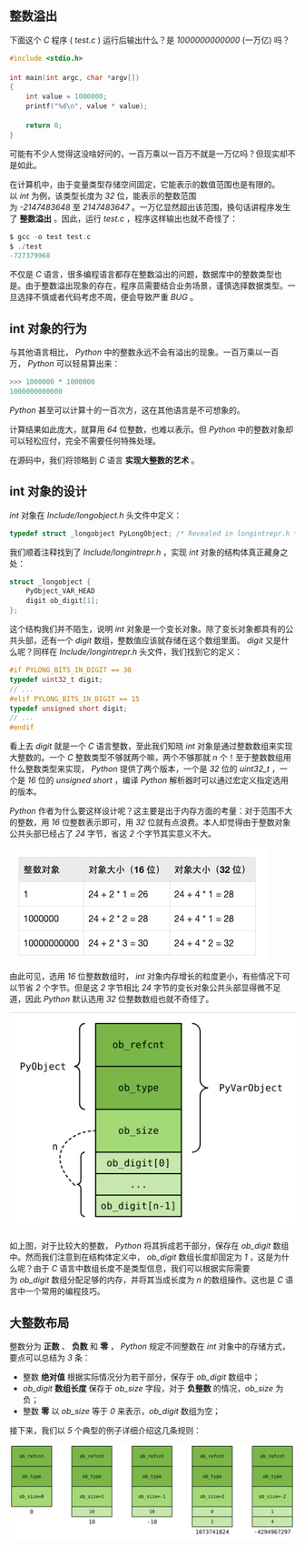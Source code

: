## 整数溢出

下面这个 _C_ 程序 ( _test.c_ ) 运行后输出什么？是 _1000000000000_ (一万亿) 吗？

```c
#include <stdio.h>

int main(int argc, char *argv[])
{
    int value = 1000000;
    printf("%d\n", value * value);

    return 0;
}
```

可能有不少人觉得这没啥好问的，一百万乘以一百万不就是一万亿吗？但现实却不是如此。

在计算机中，由于变量类型存储空间固定，它能表示的数值范围也是有限的。以 _int_ 为例，该类型长度为 _32_ 位，能表示的整数范围为 _-2147483648_ 至 _2147483647_ 。一万亿显然超出该范围，换句话讲程序发生了 **整数溢出** 。因此，运行 _test.c_ ，程序这样输出也就不奇怪了：

```c
$ gcc -o test test.c
$ ./test
-727379968
```

不仅是 _C_ 语言，很多编程语言都存在整数溢出的问题，数据库中的整数类型也是。由于整数溢出现象的存在，程序员需要结合业务场景，谨慎选择数据类型。一旦选择不慎或者代码考虑不周，便会导致严重 _BUG_ 。

## int 对象的行为

与其他语言相比， _Python_ 中的整数永远不会有溢出的现象。一百万乘以一百万， _Python_ 可以轻易算出来：

```c
>>> 1000000 * 1000000
1000000000000
```

_Python_ 甚至可以计算十的一百次方，这在其他语言是不可想象的。

计算结果如此庞大，就算用 _64_ 位整数，也难以表示。但 _Python_ 中的整数对象却可以轻松应付，完全不需要任何特殊处理。

在源码中，我们将领略到 _C_ 语言 **实现大整数的艺术** 。

## int 对象的设计

_int_ 对象在 _Include/longobject.h_ 头文件中定义：

```c
typedef struct _longobject PyLongObject; /* Revealed in longintrepr.h */
```

我们顺着注释找到了 _Include/longintrepr.h_ ，实现 _int_ 对象的结构体真正藏身之处：

```c
struct _longobject {
    PyObject_VAR_HEAD
    digit ob_digit[1];
};
```

这个结构我们并不陌生，说明 _int_ 对象是一个变长对象。除了变长对象都具有的公共头部，还有一个 _digit_ 数组，整数值应该就存储在这个数组里面。 _digit_ 又是什么呢？同样在 _Include/longintrepr.h_ 头文件，我们找到它的定义：

```c
#if PYLONG_BITS_IN_DIGIT == 30
typedef uint32_t digit;
// ...
#elif PYLONG_BITS_IN_DIGIT == 15
typedef unsigned short digit;
// ...
#endif
```

看上去 _digit_ 就是一个 _C_ 语言整数，至此我们知晓 _int_ 对象是通过整数数组来实现大整数的。一个 _C_ 整数类型不够就两个嘛，两个不够那就 _n_ 个！至于整数数组用什么整数类型来实现， _Python_ 提供了两个版本，一个是 _32_ 位的 _uint32_t_ ，一个是 _16_ 位的 _unsigned short_ ，编译 _Python_ 解析器时可以通过宏定义指定选用的版本。

_Python_ 作者为什么要这样设计呢？这主要是出于内存方面的考量：对于范围不大的整数，用 _16_ 位整数表示即可，用 _32_ 位就有点浪费。本人却觉得由于整数对象公共头部已经占了 _24_ 字节，省这 _2_ 个字节其实意义不大。

![](../../youdaonote-images/Pasted%20image%2020221206225407.png)

由此可见，选用 _16_ 位整数数组时， _int_ 对象内存增长的粒度更小，有些情况下可以节省 _2_ 个字节。但是这 _2_ 字节相比 _24_ 字节的变长对象公共头部显得微不足道，因此 _Python_ 默认选用 _32_ 位整数数组也就不奇怪了。

![](../../youdaonote-images/Pasted%20image%2020221206225459.png)

如上图，对于比较大的整数， _Python_ 将其拆成若干部分，保存在 _ob_digit_ 数组中。然而我们注意到在结构体定义中， _ob_digit_ 数组长度却固定为 _1_ ，这是为什么呢？由于 _C_ 语言中数组长度不是类型信息，我们可以根据实际需要为 _ob_digit_ 数组分配足够的内存，并将其当成长度为 _n_ 的数组操作。这也是 _C_ 语言中一个常用的编程技巧。

## 大整数布局

整数分为 **正数** 、 **负数** 和 **零** ， _Python_ 规定不同整数在 _int_ 对象中的存储方式，要点可以总结为 _3_ 条：

-   整数 **绝对值** 根据实际情况分为若干部分，保存于 _ob_digit_ 数组中；
-   _ob_digit_ **数组长度** 保存于 _ob_size_ 字段，对于 **负整数** 的情况，_ob_size_ 为负；
-   整数 **零** 以 _ob_size_ 等于 _0_ 来表示，_ob_digit_ 数组为空；

接下来，我们以 _5_ 个典型的例子详细介绍这几条规则：

![](../../youdaonote-images/Pasted%20image%2020221206230210.png)

